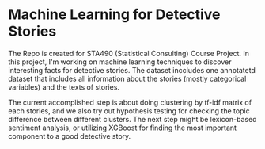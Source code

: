 # Machine Learning for Detective Stories

The Repo is created for STA490 (Statistical Consulting) Course Project. In this project, I'm working on machine learning techniques to discover interesting facts for detective stories. The dataset inccludes one annotatetd dataset that includes all information about the stories (mostly categorical variables) and the texts of stories.

The current accomplished step is about doing clustering by tf-idf matrix of each stories, and we also try out hypothesis testing for checking the topic difference between different clusters. The next step might be lexicon-based sentiment analysis, or utilizing XGBoost for finding the most important component to a good detective story.
